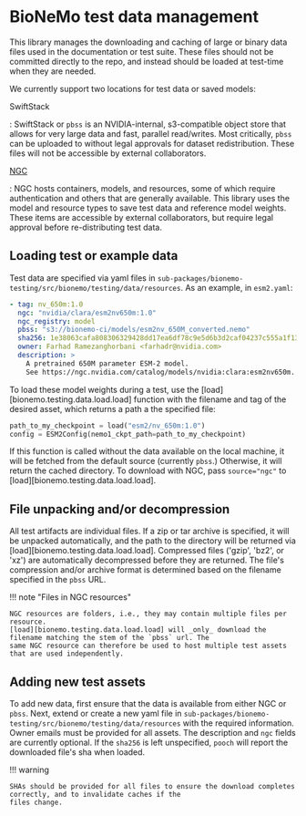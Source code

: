 # BioNeMo test data management

This library manages the downloading and caching of large or binary data files used in the documentation or test suite.
These files should not be committed directly to the repo, and instead should be loaded at test-time when they are
needed.

We currently support two locations for test data or saved models:

SwiftStack

:   SwiftStack or `pbss` is an NVIDIA-internal, s3-compatible object store that allows for very large data and fast,
    parallel read/writes. Most critically, `pbss` can be uploaded to without legal approvals for dataset redistribution.
    These files will not be accessible by external collaborators.

[NGC](https://catalog.ngc.nvidia.com/)

:   NGC hosts containers, models, and resources, some of which require authentication and others that are generally
    available. This library uses the model and resource types to save test data and reference model weights. These items
    are accessible by external collaborators, but require legal approval before re-distributing test data.


## Loading test or example data

Test data are specified via yaml files in `sub-packages/bionemo-testing/src/bionemo/testing/data/resources`. As an
example, in `esm2.yaml`:

```yaml
- tag: nv_650m:1.0
  ngc: "nvidia/clara/esm2nv650m:1.0"
  ngc_registry: model
  pbss: "s3://bionemo-ci/models/esm2nv_650M_converted.nemo"
  sha256: 1e38063cafa808306329428dd17ea6df78c9e5d6b3d2caf04237c555a1f131b7
  owner: Farhad Ramezanghorbani <farhadr@nvidia.com>
  description: >
    A pretrained 650M parameter ESM-2 model.
    See https://ngc.nvidia.com/catalog/models/nvidia:clara:esm2nv650m.
```

To load these model weights during a test, use the [load][bionemo.testing.data.load.load] function with the filename and
tag of the desired asset, which returns a path a the specified file:

```python
path_to_my_checkpoint = load("esm2/nv_650m:1.0")
config = ESM2Config(nemo1_ckpt_path=path_to_my_checkpoint)
```

If this function is called without the data available on the local machine, it will be fetched from the default source
(currently `pbss`.) Otherwise, it will return the cached directory. To download with NGC, pass `source="ngc"` to
[load][bionemo.testing.data.load.load].

## File unpacking and/or decompression

All test artifacts are individual files. If a zip or tar archive is specified, it will be unpacked automatically, and
the path to the directory will be returned via [load][bionemo.testing.data.load.load]. Compressed files ('gzip', 'bz2',
or 'xz') are automatically decompressed before they are returned. The file's compression and/or archive format is
determined based on the filename specified in the `pbss` URL.

!!! note "Files in NGC resources"

    NGC resources are folders, i.e., they may contain multiple files per resource.
    [load][bionemo.testing.data.load.load] will _only_ download the filename matching the stem of the `pbss` url. The
    same NGC resource can therefore be used to host multiple test assets that are used independently.


## Adding new test assets

To add new data, first ensure that the data is available from either NGC or `pbss`. Next, extend or create a new yaml
file in `sub-packages/bionemo-testing/src/bionemo/testing/data/resources` with the required information. Owner emails
must be provided for all assets. The description and `ngc` fields are currently optional. If the `sha256` is left
unspecified, `pooch` will report the downloaded file's sha when loaded.

!!! warning

    SHAs should be provided for all files to ensure the download completes correctly, and to invalidate caches if the
    files change.
